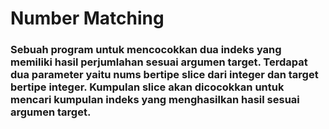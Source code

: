 # Number Matching
### Sebuah program untuk mencocokkan dua indeks yang memiliki hasil perjumlahan sesuai argumen target. Terdapat dua parameter yaitu nums bertipe slice dari integer dan target bertipe integer. Kumpulan slice akan dicocokkan untuk mencari kumpulan indeks yang menghasilkan hasil sesuai argumen target.
